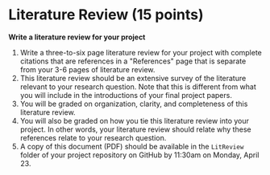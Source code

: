 # Literature Review (15 points)

**Write a literature review for your project**

1. Write a three-to-six page literature review for your project with complete citations that are references in a "References" page that is separate from your 3-6 pages of literature review.
1. This literature review should be an extensive survey of the literature relevant to your research question. Note that this is different from what you will include in the introductions of your final project papers.
1. You will be graded on organization, clarity, and completeness of this literature review.
1. You will also be graded on how you tie this literature review into your project. In other words, your literature review should relate why these references relate to your research question.
1. A copy of this document (PDF) should be available in the `LitReview` folder of your project repository on GitHub by 11:30am on Monday, April 23.
